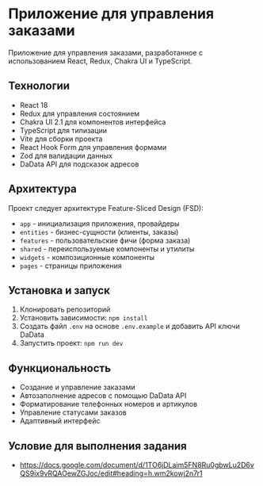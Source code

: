 # Приложение для управления заказами

Приложение для управления заказами, разработанное с использованием React, Redux, Chakra UI и TypeScript.

## Технологии

- React 18
- Redux для управления состоянием
- Chakra UI 2.1 для компонентов интерфейса
- TypeScript для типизации
- Vite для сборки проекта
- React Hook Form для управления формами
- Zod для валидации данных
- DaData API для подсказок адресов

## Архитектура

Проект следует архитектуре Feature-Sliced Design (FSD):

- `app` - инициализация приложения, провайдеры
- `entities` - бизнес-сущности (клиенты, заказы)
- `features` - пользовательские фичи (форма заказа)
- `shared` - переиспользуемые компоненты и утилиты
- `widgets` - композиционные компоненты
- `pages` - страницы приложения

## Установка и запуск

1. Клонировать репозиторий
2. Установить зависимости: `npm install`
3. Создать файл `.env` на основе `.env.example` и добавить API ключи DaData
4. Запустить проект: `npm run dev`

## Функциональность

- Создание и управление заказами
- Автозаполнение адресов с помощью DaData API
- Форматирование телефонных номеров и артикулов
- Управление статусами заказов
- Адаптивный интерфейс


## Условие для выполнения задания
 - https://docs.google.com/document/d/1TO6jDLaim5FN8Ru0gbwLu2D6vQS9ix9vRQAOewZGJoc/edit#heading=h.wm2kowj2n7r1